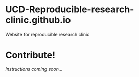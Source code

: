 # UCD-Reproducible-research-clinic.github.io
Website for reproducible research clinic

# Contribute!

*Instructions coming soon...*
